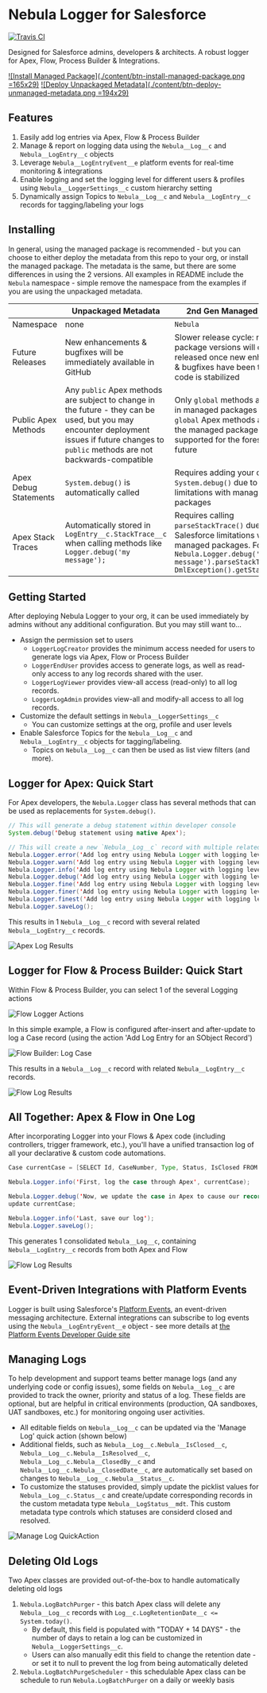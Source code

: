 # Nebula Logger for Salesforce
[![Travis CI](https://img.shields.io/travis/jongpie/NebulaLogger/master.svg)](https://travis-ci.org/jongpie/NebulaLogger)

Designed for Salesforce admins, developers & architects. A robust logger for Apex, Flow, Process Builder & Integrations.

[![Install Managed Package](./content/btn-install-managed-package.png =165x29)](https://login.salesforce.com/packaging/installPackage.apexp?p0=04t4x000000lsfpAAA)
[![Deploy Unpackaged Metadata](./content/btn-deploy-unmanaged-metadata.png =194x29)](https://githubsfdeploy.herokuapp.com)

## Features
1. Easily add log entries via Apex, Flow & Process Builder
2. Manage & report on logging data using the `Nebula__Log__c` and `Nebula__LogEntry__c` objects
3. Leverage `Nebula__LogEntryEvent__e` platform events for real-time monitoring & integrations
4. Enable logging and set the logging level for different users & profiles using `Nebula__LoggerSettings__c` custom hierarchy setting
5. Dynamically assign Topics to `Nebula__Log__c` and `Nebula__LogEntry__c` records for tagging/labeling your logs

## Installing

In general, using the managed package is recommended - but you can choose to either deploy the metadata from this repo to your org, or install the managed package. The metadata is the same, but there are some differences in using the 2 versions. All examples in README include the `Nebula` namespace - simple remove the namespace from the examples if you are using the unpackaged metadata.

|             | Unpackaged Metadata | 2nd Gen Managed Package |
| ----------- | ------------------- | ----------------------- |
| Namespace   | none                | `Nebula`                |
| Future Releases        | New enhancements & bugfixes will be immediately available in GitHub | Slower release cycle: new package versions will only be released once new enhancements & bugfixes have been tested and code is stabilized |
| Public Apex Methods        | Any `public` Apex methods are subject to change in the future - they can be used, but you may encounter deployment issues if future changes to `public` methods are not backwards-compatible | Only `global` methods are available in managed packages - any `global` Apex methods available in the managed package will be supported for the foreseeable future |
| Apex Debug Statements        | `System.debug()` is automatically called  | Requires adding your own calls for `System.debug()` due to Salesforce limitations with managed packages |
| Apex Stack Traces        | Automatically stored in `LogEntry__c.StackTrace__c` when calling methods like `Logger.debug('my message');` | Requires calling `parseStackTrace()` due to Salesforce limitations with managed packages. For example:<br />`Nebula.Logger.debug('my message').parseStackTrace(new DmlException().getStackTrace());` |

## Getting Started
After deploying Nebula Logger to your org, it can be used immediately by admins without any additional configuration. But you may still want to...
* Assign the permission set to users
  * `LoggerLogCreator` provides the minimum access needed for users to generate logs via Apex, Flow or Process Builder
  * `LoggerEndUser` provides access to generate logs, as well as read-only access to any log records shared with the user.
  * `LoggerLogViewer` provides view-all access (read-only) to all log records.
  * `LoggerLogAdmin` provides view-all and modify-all access to all log records.
* Customize the default settings in `Nebula__LoggerSettings__c`
  * You can customize settings at the org, profile and user levels
* Enable Salesforce Topics for the `Nebula__Log__c` and `Nebula__LogEntry__c` objects for tagging/labeling.
  * Topics on `Nebula__Log__c` can then be used as list view filters (and more).

## Logger for Apex: Quick Start
For Apex developers, the `Nebula.Logger` class has several methods that can be used as replacements for `System.debug()`.

```java
// This will generate a debug statement within developer console
System.debug('Debug statement using native Apex');

// This will create a new `Nebula__Log__c` record with multiple related `Nebula__LogEntry__c` records
Nebula.Logger.error('Add log entry using Nebula Logger with logging level == ERROR');
Nebula.Logger.warn('Add log entry using Nebula Logger with logging level == WARN');
Nebula.Logger.info('Add log entry using Nebula Logger with logging level == INFO');
Nebula.Logger.debug('Add log entry using Nebula Logger with logging level == DEBUG');
Nebula.Logger.fine('Add log entry using Nebula Logger with logging level == FINE');
Nebula.Logger.finer('Add log entry using Nebula Logger with logging level == FINER');
Nebula.Logger.finest('Add log entry using Nebula Logger with logging level == FINEST');
Nebula.Logger.saveLog();
```


This results in 1 `Nebula__Log__c` record with several related `Nebula__LogEntry__c` records.

![Apex Log Results](./content/apex-log.png)

## Logger for Flow & Process Builder: Quick Start
Within Flow & Process Builder, you can select 1 of the several Logging actions

![Flow Logger Actions](./content/flow-logger-actions.png)

In this simple example, a Flow is configured after-insert and after-update to log a Case record (using the action 'Add Log Entry for an SObject Record')

![Flow Builder: Log Case](./content/flow-builder-log-case.png)

This results in a `Nebula__Log__c` record with related `Nebula__LogEntry__c` records.

![Flow Log Results](./content/flow-log.png)

## All Together: Apex & Flow in One Log
After incorporating Logger into your Flows & Apex code (including controllers, trigger framework, etc.), you'll have a unified transaction log of all your declarative & custom code automations.

```java
Case currentCase = [SELECT Id, CaseNumber, Type, Status, IsClosed FROM Case LIMIT 1];

Nebula.Logger.info('First, log the case through Apex', currentCase);

Nebula.Logger.debug('Now, we update the case in Apex to cause our record-triggered Flow to run');
update currentCase;

Nebula.Logger.info('Last, save our log');
Nebula.Logger.saveLog();
```

This generates 1 consolidated `Nebula__Log__c`, containing `Nebula__LogEntry__c` records from both Apex and Flow

![Flow Log Results](./content/combined-apex-flow-log.png)

## Event-Driven Integrations with Platform Events
Logger is built using Salesforce's [Platform Events](https://developer.salesforce.com/docs/atlas.en-us.platform_events.meta/platform_events/platform_events_intro.htm), an event-driven messaging architecture. External integrations can subscribe to log events using the `Nebula__LogEntryEvent__e` object - see more details at [the Platform Events Developer Guide site](https://developer.salesforce.com/docs/atlas.en-us.platform_events.meta/platform_events/platform_events_subscribe_cometd.htm)

## Managing Logs
To help development and support teams better manage logs (and any underlying code or config issues), some fields on `Nebula__Log__c` are provided to track the owner, priority and status of a log. These fields are optional, but are helpful in critical environments (production, QA sandboxes, UAT sandboxes, etc.) for monitoring ongoing user activities.
* All editable fields on `Nebula__Log__c` can be updated via the 'Manage Log' quick action (shown below)
* Additional fields, such as `Nebula__Log__c.Nebula__IsClosed__c`, `Nebula__Log__c.Nebula__IsResolved__c`, `Nebula__Log__c.Nebula__ClosedBy__c` and `Nebula__Log__c.Nebula__ClosedDate__c`, are automatically set based on changes to `Nebula__Log__c.Nebula__Status__c`.
* To customize the statuses provided, simply update the picklist values for `Nebula__Log__c.Status__c` and create/update corresponding records in the custom metadata type `Nebula__LogStatus__mdt`. This custom metadata type controls which statuses are considerd closed and resolved.

![Manage Log QuickAction](./content/manage-log-quickaction.png)

## Deleting Old Logs
Two Apex classes are provided out-of-the-box to handle automatically deleting old logs
1. `Nebula.LogBatchPurger` - this batch Apex class will delete any `Nebula__Log__c` records with `Log__c.LogRetentionDate__c <= System.today()`.
   * By default, this field is populated with "TODAY + 14 DAYS" - the number of days to retain a log can be customized in `Nebula__LoggerSettings__c`.
   * Users can also manually edit this field to change the retention date - or set it to null to prevent the log from being automatically deleted
2. `Nebula.LogBatchPurgeScheduler` - this schedulable Apex class can be schedule to run `Nebula.LogBatchPurger` on a daily or weekly basis